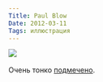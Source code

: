 ```yaml
---
Title: Paul Blow
Date: 2012-03-11
Tags: иллюстрация
---
```


<div class="text"><img src="http://dl.dropbox.com/u/140528/site/paulblow.jpg" /><br /><br />
Очень тонко <a href="http://www.paulblow.com/illustration/independent/">подмечено</a>.</div>
